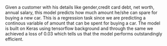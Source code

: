 Given a customer with his details like gender,credit card debt, net worth, annual salary, this model predicts how much amount he/she can spare for buying a new car.
This is a regression task since we are predicting a continous variable of amount that can be spent for buying a car. The model is built on Keras using tensorflow background and through the same we achieved a loss of 0.03 which tells us that the model performs outstandingly efficient.
